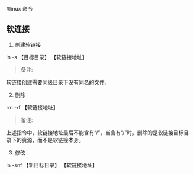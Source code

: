#linux 命令

## 软连接
1. 创建软链接

ln -s 【目标目录】 【软链接地址】
> 备注:

软链接创建需要同级目录下没有同名的文件。

2. 删除

rm -rf 【软链接地址】
> 备注:

上述指令中，软链接地址最后不能含有“/”，当含有“/”时，删除的是软链接目标目录下的资源，而不是软链接本身。

3. 修改

ln -snf 【新目标目录】 【软链接地址】